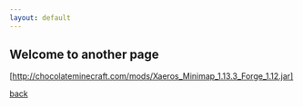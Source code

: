 ```yaml
---
layout: default
---
```


## Welcome to another page

[http://chocolateminecraft.com/mods/Xaeros_Minimap_1.13.3_Forge_1.12.jar]

[back](./)
